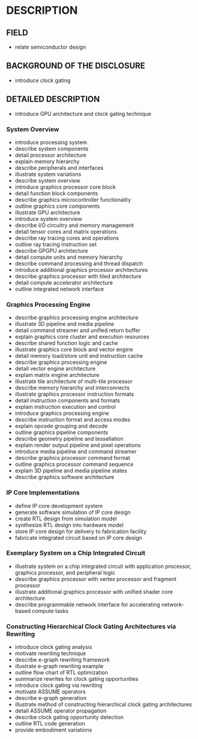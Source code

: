 # DESCRIPTION

## FIELD

- relate semiconductor design

## BACKGROUND OF THE DISCLOSURE

- introduce clock gating

## DETAILED DESCRIPTION

- introduce GPU architecture and clock gating technique

### System Overview

- introduce processing system
- describe system components
- detail processor architecture
- explain memory hierarchy
- describe peripherals and interfaces
- illustrate system variations
- describe system overview
- introduce graphics processor core block
- detail function block components
- describe graphics microcontroller functionality
- outline graphics core components
- illustrate GPU architecture
- introduce system overview
- describe I/O circuitry and memory management
- detail tensor cores and matrix operations
- describe ray tracing cores and operations
- outline ray tracing instruction set
- describe GPGPU architecture
- detail compute units and memory hierarchy
- describe command processing and thread dispatch
- introduce additional graphics processor architectures
- describe graphics processor with tiled architecture
- detail compute accelerator architecture
- outline integrated network interface

### Graphics Processing Engine

- describe graphics processing engine architecture
- illustrate 3D pipeline and media pipeline
- detail command streamer and unified return buffer
- explain graphics core cluster and execution resources
- describe shared function logic and cache
- illustrate graphics core block and vector engine
- detail memory load/store unit and instruction cache
- describe graphics processing engine
- detail vector engine architecture
- explain matrix engine architecture
- illustrate tile architecture of multi-tile processor
- describe memory hierarchy and interconnects
- illustrate graphics processor instruction formats
- detail instruction components and formats
- explain instruction execution and control
- introduce graphics processing engine
- describe instruction format and access modes
- explain opcode grouping and decode
- outline graphics pipeline components
- describe geometry pipeline and tessellation
- explain render output pipeline and pixel operations
- introduce media pipeline and command streamer
- describe graphics processor command format
- outline graphics processor command sequence
- explain 3D pipeline and media pipeline states
- describe graphics software architecture

### IP Core Implementations

- define IP core development system
- generate software simulation of IP core design
- create RTL design from simulation model
- synthesize RTL design into hardware model
- store IP core design for delivery to fabrication facility
- fabricate integrated circuit based on IP core design

### Exemplary System on a Chip Integrated Circuit

- illustrate system on a chip integrated circuit with application processor, graphics processor, and peripheral logic
- describe graphics processor with vertex processor and fragment processor
- illustrate additional graphics processor with unified shader core architecture
- describe programmable network interface for accelerating network-based compute tasks

### Constructing Hierarchical Clock Gating Architectures via Rewriting

- introduce clock gating analysis
- motivate rewriting technique
- describe e-graph rewriting framework
- illustrate e-graph rewriting example
- outline flow chart of RTL optimization
- summarize rewrites for clock gating opportunities
- introduce clock gating via rewriting
- motivate ASSUME operators
- describe e-graph generation
- illustrate method of constructing hierarchical clock gating architectures
- detail ASSUME operator propagation
- describe clock gating opportunity detection
- outline RTL code generation
- provide embodiment variations

